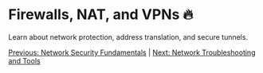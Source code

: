 # Firewalls, NAT, and VPNs 🔥

Learn about network protection, address translation, and secure tunnels.

[Previous: Network Security Fundamentals](10-network-security-fundamentals.md) | [Next: Network Troubleshooting and Tools](12-network-troubleshooting-and-tools.md)
